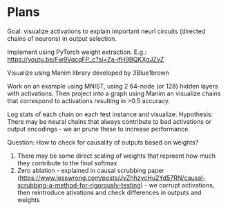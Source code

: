 # Plans

Goal: visualize activations to explain important neurl circuits (directed chains of neurons) in output selection.

Implement using PyTorch weight extraction. E.g.: https://youtu.be/Fw9VqcqFP_c?si=Za-ifH9BQKXgJZvZ

Visualize using Manim library developed by 3Blue1brown

Work on an example using MNIST, using 2 64-node (or 128) hidden layers with activations.
Then project into a graph using Manim an visualize chains that correspond to activations resulting in >0.5 accuracy.

Log stats of each chain on each test instance and visualize. Hypothesis: There may be neural chains that always contribute to bad activations or output encodings - we an prune these to increase performance.

Question: How to check for causality of outputs based on weights?
1. There may be some direct scaling of weights that repreent how much they contribute to the final softmax
2. Zero ablation - explained in causal scrubbing paper (https://www.lesswrong.com/posts/JvZhhzycHu2Yd57RN/causal-scrubbing-a-method-for-rigorously-testing) - we corrupt activations, then reintroduce ativations and check differences in outputs and weights



